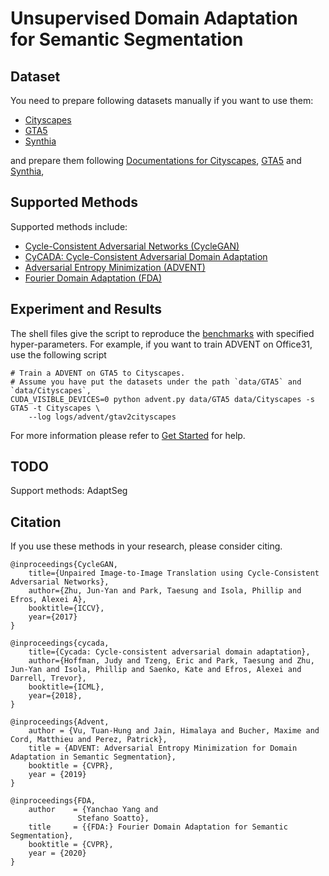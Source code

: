 # Unsupervised Domain Adaptation for Semantic Segmentation

## Dataset

You need to prepare following datasets manually if you want to use them:
- [Cityscapes](https://www.cityscapes-dataset.com/)
- [GTA5](https://download.visinf.tu-darmstadt.de/data/from_games/)
- [Synthia](https://synthia-dataset.net/)

and prepare them following [Documentations for Cityscapes](/common/vision/datasets/segmentation/cityscapes.py), [GTA5](/common/vision/datasets/segmentation/gta5.py) and [Synthia](/common/vision/datasets/segmentation/synthia.py), 

## Supported Methods

Supported methods include:

- [Cycle-Consistent Adversarial Networks (CycleGAN)](https://arxiv.org/pdf/1703.10593.pdf)
- [CyCADA: Cycle-Consistent Adversarial Domain Adaptation](https://arxiv.org/abs/1711.03213)
- [Adversarial Entropy Minimization (ADVENT)](https://arxiv.org/abs/1811.12833)
- [Fourier Domain Adaptation (FDA)](https://arxiv.org/abs/2004.05498)

## Experiment and Results

The shell files give the script to reproduce the [benchmarks](/docs/dalib/benchmarks/semantic_segmentation.rst) with specified hyper-parameters.
For example, if you want to train ADVENT on Office31, use the following script

```shell script
# Train a ADVENT on GTA5 to Cityscapes.
# Assume you have put the datasets under the path `data/GTA5` and `data/Cityscapes`, 
CUDA_VISIBLE_DEVICES=0 python advent.py data/GTA5 data/Cityscapes -s GTA5 -t Cityscapes \
    --log logs/advent/gtav2cityscapes
```

For more information please refer to [Get Started](/docs/get_started/quickstart.rst) for help.

## TODO
Support methods: AdaptSeg

## Citation
If you use these methods in your research, please consider citing.

```
@inproceedings{CycleGAN,
    title={Unpaired Image-to-Image Translation using Cycle-Consistent Adversarial Networks},
    author={Zhu, Jun-Yan and Park, Taesung and Isola, Phillip and Efros, Alexei A},
    booktitle={ICCV},
    year={2017}
}

@inproceedings{cycada,
    title={Cycada: Cycle-consistent adversarial domain adaptation},
    author={Hoffman, Judy and Tzeng, Eric and Park, Taesung and Zhu, Jun-Yan and Isola, Phillip and Saenko, Kate and Efros, Alexei and Darrell, Trevor},
    booktitle={ICML},
    year={2018},
}

@inproceedings{Advent,
    author = {Vu, Tuan-Hung and Jain, Himalaya and Bucher, Maxime and Cord, Matthieu and Perez, Patrick},
    title = {ADVENT: Adversarial Entropy Minimization for Domain Adaptation in Semantic Segmentation},
    booktitle = {CVPR},
    year = {2019}
}

@inproceedings{FDA,
    author    = {Yanchao Yang and
               Stefano Soatto},
    title     = {{FDA:} Fourier Domain Adaptation for Semantic Segmentation},
    booktitle = {CVPR},
    year = {2020}
}
```
